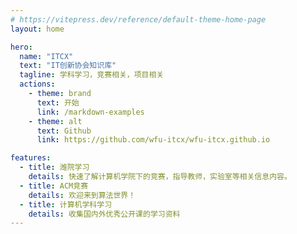 ```yaml
---
# https://vitepress.dev/reference/default-theme-home-page
layout: home

hero:
  name: "ITCX"
  text: "IT创新协会知识库"
  tagline: 学科学习，竞赛相关，项目相关
  actions:
    - theme: brand
      text: 开始
      link: /markdown-examples
    - theme: alt
      text: Github
      link: https://github.com/wfu-itcx/wfu-itcx.github.io

features:
  - title: 潍院学习
    details: 快速了解计算机学院下的竞赛，指导教师，实验室等相关信息内容。
  - title: ACM竞赛
    details: 欢迎来到算法世界！ 
  - title: 计算机学科学习
    details: 收集国内外优秀公开课的学习资料
---
```


